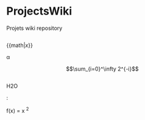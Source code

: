 # ProjectsWiki
Projets wiki repository

<math>LaTex</math>

{{math|<var>x</var>}}

&alpha;


$$\sum_{i=0}^\infty 2^{-i}$$

<math>\oiint_{\scriptstyle S}( \nabla \times \bold{F} ) \cdot {\rm d}\bold{S} = \oint_{\partial S} \bold{F} \cdot {\rm d}\boldsymbol{\ell} </math>

<chem>H2O</chem>

:<math>\int_0^\infty e^{-x^2}\,dx.</math>

f(x) = x <sup>2</sup>
